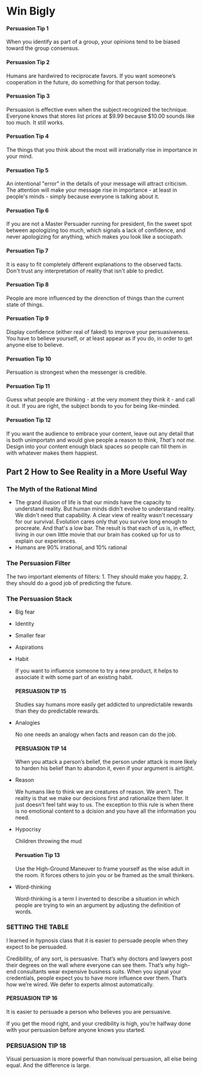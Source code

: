 # Win Bigly 

#### Persuasion Tip 1
When you identify as part of a group, your opinions tend to be biased toward the group consensus. 

#### Persuasion Tip 2 
Humans are hardwired to reciprocate favors. If you want someone’s cooperation in the future, do something for that person today. 

#### Persuasion Tip 3 
Persuasion is effective even when the subject recognized the technique. Everyone knows that stores list prices at $9.99 because $10.00 sounds like too much. It still works. 

#### Persuation Tip 4 
The things that you think about the most will irrationally rise in importance in your mind. 

#### Persuation Tip 5 
An intentional "error" in the details of your message will attract criticism. The attention will make your message rise in importance - at least in people's minds - simply because everyone is talking about it.

#### Persuation Tip 6 
If you are not a Master Persuader running for president, fin the sweet spot between apologizing too much, which signals a lack of confidence, and never apologizing for anything, which makes you look like a sociopath. 

#### Persuation Tip 7 
It is easy to fit completely different explanations to the observed facts. Don't trust any interpretation of reality that isn't able to predict. 

#### Persuation Tip 8 
People are more influenced by the direnction of things than the current state of things. 

#### Persuation Tip 9 
Display confidence (either real of faked) to improve your persuasiveness. You have to believe yourself, or at least appear as if you do, in order to get anyone else to believe. 

#### Persuation Tip 10 
Persuation is strongest when the messenger is credible. 

#### Persuation Tip 11 
Guess what people are thinking - at the very moment they think it - and call it out. If you are right, the subject bonds to you for being like-minded. 

#### Persuation Tip 12 
If you want the audience to embrace your content, leave out any detail that is both unimportatn and would give people a reason to think, *That's not me*. Design into your content enough black spaces so people can fill them in with whatever makes them happiest. 

## Part 2 How to See Reality in a More Useful Way 
### The Myth of the Rational Mind
- The grand illusion of life is that our minds have the capacity to understand reality. But human minds didn't evolve to understand reality. We didn't need that capability. A clear view of reality wasn't necessary for our survival. Evolution cares only that you survive long enough to procreate. And that's a low bar. The result is that each of us is, in effect, living in our own little movie that our brain has cooked up for us to explain our experiences. 
- Humans are 90% irrational, and 10% rational
### The Persuasion Filter 
The two important elements of filters: 1. They should make you happy, 2. they should do a good job of predicting the future. 

### The Persuasion Stack 
  - Big fear 
  - Identity 
  - Smaller fear 
  - Aspirations 
  - Habit 
  
      If you want to influence someone to try a new product, it helps to associate it with some part of an existing habit.
      #### PERSUASION TIP 15 
      Studies say humans more easily get addicted to unpredictable rewards than they do predictable rewards.

  - Analogies 
  
      No one needs an analogy when facts and reason can do the job.
      #### PERSUASION TIP 14 
      When you attack a person’s belief, the person under attack is more likely to harden his belief than to abandon it, even if your argument is airtight.

  - Reason 
      
      We humans like to think we are creatures of reason. We aren't. The reality is that we make our decisions first and rationalize them later. It just doesn't feel taht way to us. The exception to this rule is when there is no emotional content to a dcision and you have all the information you need. 
  - Hypocrisy 
      
      Children throwing the mud 
      #### Persuation Tip 13 
      Use the High-Ground Maneuver to frame yourself as the wise adult in the room. It forces others to join you or be framed as the small thinkers. 
  - Word-thinking 
  
      Word-thinking is a term I invented to describe a situation in which people are trying to win an argument by adjusting the definition of words. 
      
### SETTING THE TABLE
I learned in hypnosis class that it is easier to persuade people when they expect to be persuaded.

Credibility, of any sort, is persuasive. That’s why doctors and lawyers post their degrees on the wall where everyone can see them. That’s why high-end consultants wear expensive business suits. When you signal your credentials, people expect you to have more influence over them. That’s how we’re wired. We defer to experts almost automatically.

#### PERSUASION TIP 16 
It is easier to persuade a person who believes you are persuasive.

If you get the mood right, and your credibility is high, you’re halfway done with your persuasion before anyone knows you started.

### PERSUASION TIP 18 
Visual persuasion is more powerful than nonvisual persuasion, all else being equal. And the difference is large.

